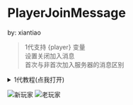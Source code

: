 # PlayerJoinMessage

by: xiantiao

> 1代支持 {player} 变量  
> 设置关闭加入消息  
> 首次与非首次加入服务器的消息区别

<details>
<summary>1代教程(点我打开)</summary>

>命令
> /playerjoinmessage reload - 重载

![1711261427100.png](https://img.fastmirror.net/s/2024/03/24/65ffc6ee93803.png)

>配置文件
```yaml
# 配置文件版本
ver: 2

# 是否取消发送默认的加入消息
notSendJoinMessage: true

# 第一次加入全服播报
firstJoinMessage:
  - "[新玩家加入] &b {player}"

# 第二次及之后加入播报
JoinMessage:
  - "你好&b&l{player}&r 欢迎来到服务器"
```

</details>

![新玩家](https://img.fastmirror.net/s/2024/03/24/65ffc65c98f50.png)
![老玩家](https://img.fastmirror.net/s/2024/03/24/65ffc65d22294.png)
